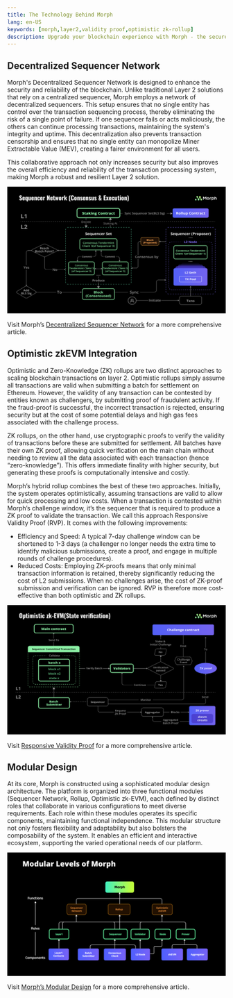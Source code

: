 ```yaml
---
title: The Technology Behind Morph
lang: en-US
keywords: [morph,layer2,validity proof,optimistic zk-rollup]
description: Upgrade your blockchain experience with Morph - the secure decentralized, cost0efficient, and high-performing optimistic zk-rollup solution. Try it now!
---
```


## Decentralized Sequencer Network

Morph's Decentralized Sequencer Network is designed to enhance the security and reliability of the blockchain. Unlike traditional Layer 2 solutions that rely on a centralized sequencer, Morph employs a network of decentralized sequencers. This setup ensures that no single entity has control over the transaction sequencing process, thereby eliminating the risk of a single point of failure. If one sequencer fails or acts maliciously, the others can continue processing transactions, maintaining the system's integrity and uptime. This decentralization also prevents transaction censorship and ensures that no single entity can monopolize Miner Extractable Value (MEV), creating a fairer environment for all users.

This collaborative approach not only increases security but also improves the overall efficiency and reliability of the transaction processing system, making Morph a robust and resilient Layer 2 solution.


![Sequqencer Network](../../assets/docs/about/overview/seq1.png)

Visit Morph’s [Decentralized Sequencer Network](../how-morph-works/decentralized-sequencers/1-morph-decentralized-sequencer-network.md) for a more comprehensive article. 


## Optimistic zkEVM Integration

Optimistic and Zero-Knowledge (ZK) rollups are two distinct approaches to scaling blockchain transactions on layer 2. Optimistic rollups simply assume all transactions are valid when submitting a batch for settlement on Ethereum. However, the validity of any transaction can be contested by entities known as challengers, by submitting proof of fraudulent activity. If the fraud-proof is successful, the incorrect transaction is rejected, ensuring security but at the cost of some potential delays and high gas fees associated with the challenge process.  


ZK rollups, on the other hand, use cryptographic proofs to verify the validity of transactions before these are submitted for settlement. All batches have their own ZK proof, allowing quick verification on the main chain without needing to review all the data associated with each transaction (hence “zero-knowledge”). This offers immediate finality with higher security, but generating these proofs is computationally intensive and costly.  


Morph’s hybrid rollup combines the best of these two approaches. Initially, the system operates optimistically, assuming transactions are valid to allow for quick processing and low costs. When a transaction is contested within Morph’s challenge window, it’s the sequencer that is required to produce a ZK proof to validate the transaction. We call this approach Responsive Validity Proof (RVP). It comes with the following improvements: 

- Efficiency and Speed: A typical 7-day challenge window can be shortened to 1-3 days (a challenger no longer needs the extra time to identify malicious submissions, create a proof, and engage in multiple rounds of challenge procedures).
- Reduced Costs: Employing ZK-proofs means that only minimal transaction information is retained, thereby significantly reducing the cost of L2 submissions. When no challenges arise, the cost of ZK-proof submission and verification can be ignored. RVP is therefore more cost-effective than both optimistic and ZK rollups.        


![Sequqencer Network](../../assets/docs/about/overview/opzk.png)

Visit [Responsive Validity Proof](https://docs.morphl2.io/docs/how-morph-works/optimistic-zkevm) for a more comprehensive article.

## Modular Design

At its core, Morph is constructed using a sophisticated modular design architecture. The platform is organized into three functional modules (Sequencer Network, Rollup, Optimistic zk-EVM), each defined by distinct roles that collaborate in various configurations to meet diverse requirements. Each role within these modules operates its specific components, maintaining functional independence. This modular structure not only fosters flexibility and adaptability but also bolsters the composability of the system. It enables an efficient and interactive ecosystem, supporting the varied operational needs of our platform.


![Sequqencer Network](../../assets/docs/about/overview/modu.png)



Visit [Morph’s Modular Design](../how-morph-works/2-morph-modular-design.md) for a more comprehensive article. 

